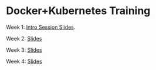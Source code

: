 # Docker+Kubernetes Training

Week 1:
[Intro Session Slides](https://propel-ventures.github.io/docker-kubernetes-training/).

Week 2:
[Slides](https://propel-ventures.github.io/docker-kubernetes-training/2/#1)

Week 3:
[Slides](https://propel-ventures.github.io/docker-kubernetes-training/3/#1)

Week 4:
[Slides](https://propel-ventures.github.io/docker-kubernetes-training/4/#1)
